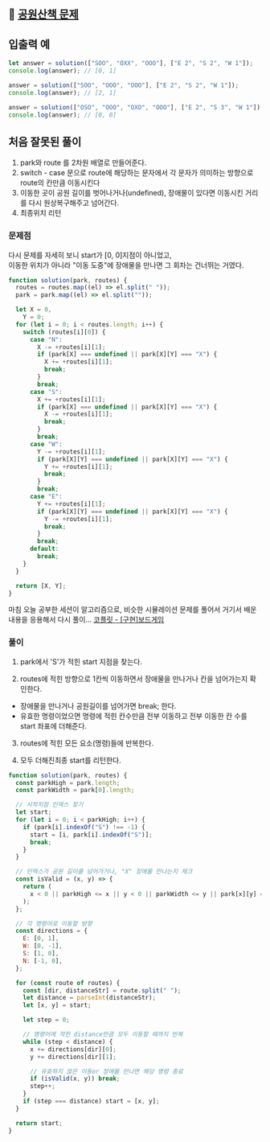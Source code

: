 ## 🔗 [공원산책 문제](https://school.programmers.co.kr/learn/courses/30/lessons/172928)

## 입출력 예

```js
let answer = solution(["SOO", "OXX", "OOO"], ["E 2", "S 2", "W 1"]);
console.log(answer); // [0, 1]

answer = solution(["SOO", "OOO", "OOO"], ["E 2", "S 2", "W 1"]);
console.log(answer); // [2, 1]

answer = solution(["OSO", "OOO", "OXO", "OOO"], ["E 2", "S 3", "W 1"]);
console.log(answer); // [0, 0]
```

## 처음 잘못된 풀이

1. park와 route 를 2차원 배열로 만들어준다.
2. switch - case 문으로 route에 해당하는 문자에서
   각 문자가 의미하는 방향으로 route의 칸만큼 이동시킨다
3. 이동한 곳이 공원 길이를 벗어나거나(undefined), 장애물이 있다면 이동시킨 거리를 다시 원상복구해주고 넘어간다.
4. 최종위치 리턴

### 문제점

다시 문제를 자세히 보니 start가 [0, 0]지점이 아니었고, \
이동한 위치가 아니라 "이동 도중"에 장애물을 만나면 그 회차는 건너뛰는 거였다.

```js
function solution(park, routes) {
  routes = routes.map((el) => el.split(" "));
  park = park.map((el) => el.split(""));

  let X = 0,
    Y = 0;
  for (let i = 0; i < routes.length; i++) {
    switch (routes[i][0]) {
      case "N":
        X -= +routes[i][1];
        if (park[X] === undefined || park[X][Y] === "X") {
          X += +routes[i][1];
          break;
        }
        break;
      case "S":
        X += +routes[i][1];
        if (park[X] === undefined || park[X][Y] === "X") {
          X -= +routes[i][1];
          break;
        }
        break;
      case "W":
        Y -= +routes[i][1];
        if (park[X][Y] === undefined || park[X][Y] === "X") {
          Y += +routes[i][1];
          break;
        }
        break;
      case "E":
        Y += +routes[i][1];
        if (park[X][Y] === undefined || park[X][Y] === "X") {
          Y -= +routes[i][1];
          break;
        }
        break;
      default:
        break;
    }
  }

  return [X, Y];
}
```

마침 오늘 공부한 세션이 알고리즘으로, 비슷한 시뮬레이션 문제를 풀어서 거기서 배운 내용을 응용해서 다시 풀이...
[코플릿 - [구현]보드게임](https://urclass.codestates.com/codeproblem/71d0ee0a-ebc6-4626-ab40-f891353b8695)

### 풀이

1. park에서 'S'가 적힌 start 지점을 찾는다.

2. routes에 적힌 방향으로 1칸씩 이동하면서 장애물을 만나거나 칸을 넘어가는지 확인한다.

- 장애물을 만나거나 공원길이를 넘어가면 break; 한다.
- 유효한 명령이었으면 명령에 적힌 칸수만큼 전부 이동하고 전부 이동한 칸 수를 start 좌표에 더해준다.

3. routes에 적힌 모든 요소(명령)들에 반복한다.

4. 모두 더해진최종 start를 리턴한다.

```js
function solution(park, routes) {
  const parkHigh = park.length;
  const parkWidth = park[0].length;

  // 시작지점 인덱스 찾기
  let start;
  for (let i = 0; i < parkHigh; i++) {
    if (park[i].indexOf("S") !== -1) {
      start = [i, park[i].indexOf("S")];
      break;
    }
  }

  // 인덱스가 공원 길이를 넘어가거나, "X" 장애물 만나는지 체크
  const isValid = (x, y) => {
    return (
      x < 0 || parkHigh <= x || y < 0 || parkWidth <= y || park[x][y] === "X"
    );
  };

  // 각 명령어로 이동할 방향
  const directions = {
    E: [0, 1],
    W: [0, -1],
    S: [1, 0],
    N: [-1, 0],
  };

  for (const route of routes) {
    const [dir, distanceStr] = route.split(" ");
    let distance = parseInt(distanceStr);
    let [x, y] = start;

    let step = 0;

    // 명령어에 적힌 distance만큼 모두 이동할 때까지 반복
    while (step < distance) {
      x += directions[dir][0];
      y += directions[dir][1];

      // 유효하지 않은 이동or 장애물 만나면 해당 명령 종료
      if (isValid(x, y)) break;
      step++;
    }
    if (step === distance) start = [x, y];
  }

  return start;
}
```
